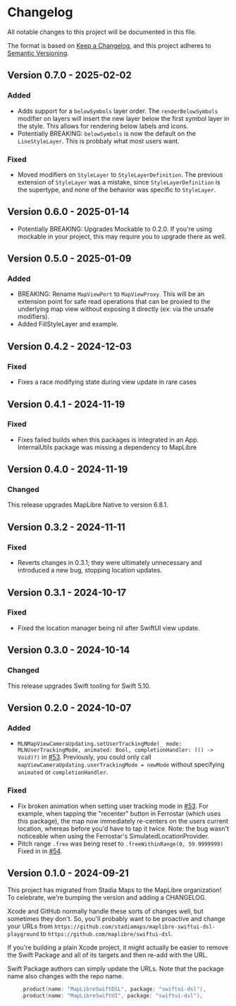 # Changelog

All notable changes to this project will be documented in this file.

The format is based on [Keep a Changelog](https://keepachangelog.com/en/1.1.0/),
and this project adheres to [Semantic Versioning](https://semver.org/spec/v2.0.0.html).

## Version 0.7.0 - 2025-02-02

### Added

- Adds support for a `belowSymbols` layer order. The `renderBelowSymbols` modifier on layers will insert the new layer below the first symbol layer in the style. This allows for rendering below labels and icons.
- Potentially BREAKING: `belowSymbols` is now the default on the `LineStyleLayer`. This is probbaly what most users want.

### Fixed

- Moved modifiers on `StyleLayer` to `StyleLayerDefinition`. The previous extension of `StyleLayer` was a mistake, since `StyleLayerDefinition` is the supertype, and none of the behavior was specific to `StyleLayer`.

## Version 0.6.0 - 2025-01-14

- Potentially BREAKING: Upgrades Mockable to 0.2.0. If you're using mockable in your project, this may require you to upgrade there as well.

## Version 0.5.0 - 2025-01-09

### Added

- BREAKING: Rename `MapViewPort` to `MapViewProxy`. This will be an extension point for safe read operations that can be proxied to the underlying map view without exposing it directly (ex: via the unsafe modifiers).
- Added FillStyleLayer and example.

## Version 0.4.2 - 2024-12-03

### Fixed

- Fixes a race modifying state during view update in rare cases

## Version 0.4.1 - 2024-11-19

### Fixed

- Fixes failed builds when this packages is integrated in an App. InternalUtils package was missing a dependency to MapLibre

## Version 0.4.0 - 2024-11-19

### Changed

This release upgrades MapLibre Native to version 6.8.1. 

## Version 0.3.2 - 2024-11-11

### Fixed

- Reverts changes in 0.3.1; they were ultimately unnecessary and introduced a new bug, stopping location updates.

## Version 0.3.1 - 2024-10-17

### Fixed

- Fixed the location manager being nil after SwiftUI view update.

## Version 0.3.0 - 2024-10-14

### Changed

This release upgrades Swift tooling for Swift 5.10.

## Version 0.2.0 - 2024-10-07

### Added

- `MLNMapViewCameraUpdating.setUserTrackingMode(_ mode: MLNUserTrackingMode, animated: Bool, completionHandler: (() -> Void)?)`
  in [#53](https://github.com/maplibre/swiftui-dsl/pull/53).
  Previously, you could only call `mapViewCameraUpdating.userTrackingMode = newMode`
  without specifying `animated` or `completionHandler`.

### Fixed

- Fix broken animation when setting user tracking mode in [#53](https://github.com/maplibre/swiftui-dsl/pull/53).
  For example, when tapping the "recenter" button in Ferrostar (which uses this
  package), the map now immediately re-centers on the users current location,
  whereas before you'd have to tap it twice. Note: the bug wasn't noticeable
  when using the Ferrostar's SimulatedLocationProvider.
- Pitch range `.free` was being reset to `.freeWithinRange(0, 59.9999999)`
  Fixed in in [#54](https://github.com/maplibre/swiftui-dsl/pull/54).

## Version 0.1.0 - 2024-09-21

This project has migrated from Stadia Maps to the MapLibre organization!
To celebrate, we're bumping the version and adding a CHANGELOG.

Xcode and GitHub normally handle these sorts of changes well,
but sometimes they don't.
So, you'll probably want to be proactive and change your URLs from
`https://github.com/stadiamaps/maplibre-swiftui-dsl-playground`
to `https://github.com/maplibre/swiftui-dsl`.

If you're building a plain Xcode project, it might actually be easier to remove the Swift Package
and all of its targets and then re-add with the URL.

Swift Package authors can simply update the URLs.
Note that the package name also changes with the repo name.

```swift
    .product(name: "MapLibreSwiftDSL", package: "swiftui-dsl"),
    .product(name: "MapLibreSwiftUI", package: "swiftui-dsl"),
```
